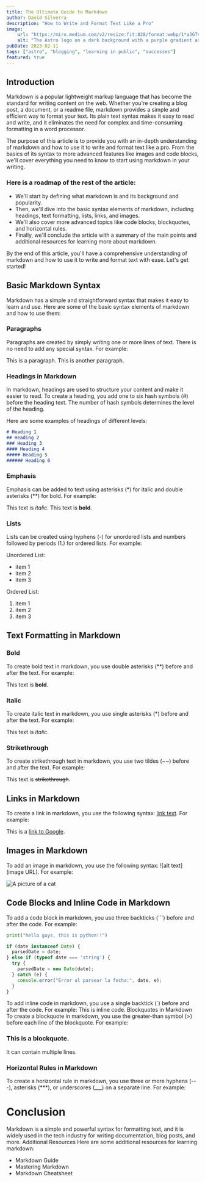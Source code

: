 ```yaml
---
title: The Ultimate Guide to Markdown
author: David Silverra
description: "How to Write and Format Text Like a Pro"
image:
    url: "https://miro.medium.com/v2/resize:fit:828/format:webp/1*a3GTvJbSiV_poN5Xqv2xxw.jpeg"
    alt: "The Astro logo on a dark background with a purple gradient arc."
pubDate: 2023-02-11
tags: ["astro", "blogging", "learning in public", "successes"]
featured: true
---
```


## Introduction

Markdown is a popular lightweight markup language that has become the standard for writing content on the web. Whether you're creating a blog post, a document, or a readme file, markdown provides a simple and efficient way to format your text. Its plain text syntax makes it easy to read and write, and it eliminates the need for complex and time-consuming formatting in a word processor.

The purpose of this article is to provide you with an in-depth understanding of markdown and how to use it to write and format text like a pro. From the basics of its syntax to more advanced features like images and code blocks, we'll cover everything you need to know to start using markdown in your writing.

### Here is a roadmap of the rest of the article:

- We'll start by defining what markdown is and its background and popularity.
- Then, we'll dive into the basic syntax elements of markdown, including headings, text formatting, lists, links, and images.
- We'll also cover more advanced topics like code blocks, blockquotes, and horizontal rules.
- Finally, we'll conclude the article with a summary of the main points and additional resources for learning more about markdown.

By the end of this article, you'll have a comprehensive understanding of markdown and how to use it to write and format text with ease. Let's get started!

## Basic Markdown Syntax

Markdown has a simple and straightforward syntax that makes it easy to learn and use. Here are some of the basic syntax elements of markdown and how to use them:

### Paragraphs

Paragraphs are created by simply writing one or more lines of text. There is no need to add any special syntax. For example:

This is a paragraph.
This is another paragraph.

### Headings in Markdown

In markdown, headings are used to structure your content and make it easier to read. To create a heading, you add one to six hash symbols (#) before the heading text. The number of hash symbols determines the level of the heading.

Here are some examples of headings of different levels:

```markdown 
# Heading 1
## Heading 2
### Heading 3
#### Heading 4
##### Heading 5
###### Heading 6
```

### Emphasis

Emphasis can be added to text using asterisks (*) for italic and double asterisks (**) for bold. For example:

This text is *italic*.
This text is **bold**.

### Lists

Lists can be created using hyphens (-) for unordered lists and numbers followed by periods (1.) for ordered lists. For example:

Unordered List:
- item 1
- item 2
- item 3

Ordered List:
1. item 1
2. item 2
3. item 3

## Text Formatting in Markdown

### Bold

To create bold text in markdown, you use double asterisks (**) before and after the text. For example:

This text is **bold**.

### Italic

To create italic text in markdown, you use single asterisks (*) before and after the text. For example:

This text is *italic*.

### Strikethrough

To create strikethrough text in markdown, you use two tildes (~~) before and after the text. For example:

This text is ~~strikethrough~~.

## Links in Markdown

To create a link in markdown, you use the following syntax: [link text](URL). For example:

This is a [link to Google](https://www.google.com).

## Images in Markdown

To add an image in markdown, you use the following syntax: ![alt text](image URL). For example:

![A picture of a cat](https://i0.wp.com/puppis.blog/wp-content/uploads/2020/02/Particularidades-de-los-felinos.jpg?w=1200&ssl=1)

## Code Blocks and Inline Code in Markdown

To add a code block in markdown, you use three backticks (```) before and after the code. For example:

```python
print("hello guys, this is python!!")
```

```javascript
if (date instanceof Date) {
  parsedDate = date;
} else if (typeof date === 'string') {
  try {
    parsedDate = new Date(date);
  } catch (e) {
    console.error("Error al parsear la fecha:", date, e);
  }
}
```

To add inline code in markdown, you use a single backtick (`) before and after the code. For example:
This is inline code.
Blockquotes in Markdown
To create a blockquote in markdown, you use the greater-than symbol (>) before each line of the blockquote. For example:

### This is a blockquote.
It can contain multiple lines.

### Horizontal Rules in Markdown
To create a horizontal rule in markdown, you use three or more hyphens (---), asterisks (***), or underscores (___) on a separate line. For example:

# Conclusion

Markdown is a simple and powerful syntax for formatting text, and it is widely used in the tech industry for writing documentation, blog posts, and more.
Additional Resources
Here are some additional resources for learning markdown:

* Markdown Guide
* Mastering Markdown
* Markdown Cheatsheet
